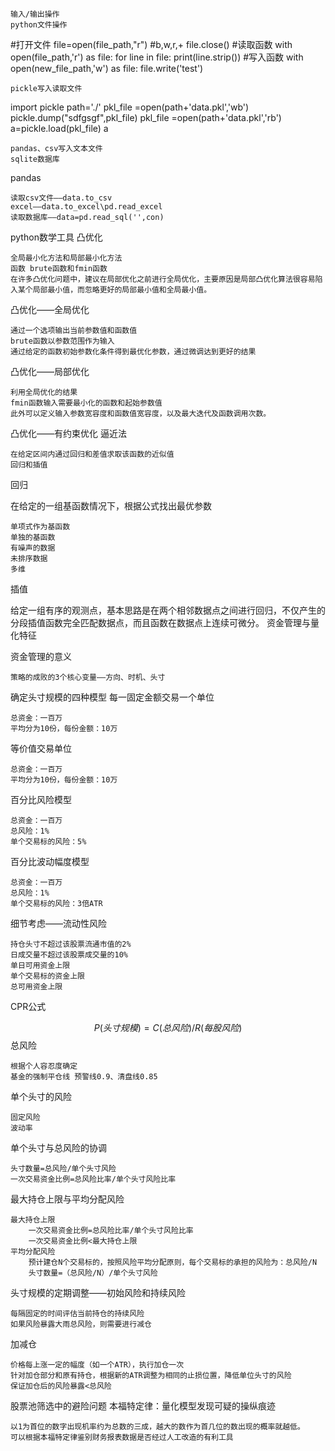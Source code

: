 

    输入/输出操作
    python文件操作

#打开文件
file=open(file_path,"r") #b,w,r,+
file.close()
#读取函数
with open(file_path,'r') as file:
	for line in file:
		print(line.strip())
#写入函数
with open(new_file_path,'w') as file:
	file.write('test')

    pickle写入读取文件

import pickle
path='./'
pkl_file =open(path+'data.pkl','wb')
pickle.dump("sdfgsgf",pkl_file)
pkl_file =open(path+'data.pkl','rb')
a=pickle.load(pkl_file)
a

    pandas、csv写入文本文件
    sqlite数据库

pandas

    读取csv文件——data.to_csv
    excel——data.to_excel\pd.read_excel
    读取数据库——data=pd.read_sql('',con)

python数学工具
凸优化

    全局最小化方法和局部最小化方法
    函数 brute函数和fmin函数
    在许多凸优化问题中，建议在局部优化之前进行全局优化，主要原因是局部凸优化算法很容易陷入某个局部最小值，而忽略更好的局部最小值和全局最小值。

凸优化——全局优化

    通过一个选项输出当前参数值和函数值
    brute函数以参数范围作为输入
    通过给定的函数初始参数化条件得到最优化参数，通过微调达到更好的结果

凸优化——局部优化

    利用全局优化的结果
    fmin函数输入需要最小化的函数和起始参数值
    此外可以定义输入参数宽容度和函数值宽容度，以及最大迭代及函数调用次数。

凸优化——有约束优化
逼近法

    在给定区间内通过回归和差值求取该函数的近似值
    回归和插值

回归

在给定的一组基函数情况下，根据公式找出最优参数

    单项式作为基函数
    单独的基函数
    有噪声的数据
    未排序数据
    多维

插值

给定一组有序的观测点，基本思路是在两个相邻数据点之间进行回归，不仅产生的分段插值函数完全匹配数据点，而且函数在数据点上连续可微分。
资金管理与量化特征

资金管理的意义

    策略的成败的3个核心变量——方向、时机、头寸

确定头寸规模的四种模型
每一固定金额交易一个单位

    总资金：一百万
    平均分为10份，每份金额：10万

等价值交易单位

    总资金：一百万
    平均分为10份，每份金额：10万

百分比风险模型

    总资金：一百万
    总风险：1%
    单个交易标的风险：5%

百分比波动幅度模型

    总资金：一百万
    总风险：1%
    单个交易标的风险：3倍ATR

细节考虑——流动性风险

    持仓头寸不超过该股票流通市值的2%
    日成交量不超过该股票成交量的10%
    单日可用资金上限
    单个交易标的资金上限
    总可用资金上限

CPR公式

$$P(头寸规模)=C(总风险)/R(每股风险)$$
总风险

    根据个人容忍度确定
    基金的强制平仓线 预警线0.9、清盘线0.85

单个头寸的风险

    固定风险
    波动率

单个头寸与总风险的协调

    头寸数量=总风险/单个头寸风险
    一次交易资金比例=总风险比率/单个头寸风险比率

最大持仓上限与平均分配风险

    最大持仓上限
        一次交易资金比例=总风险比率/单个头寸风险比率
        一次交易资金比例<最大持仓上限
    平均分配风险
        预计建仓N个交易标的，按照风险平均分配原则，每个交易标的承担的风险为：总风险/N
        头寸数量=（总风险/N）/单个头寸风险

头寸规模的定期调整——初始风险和持续风险

    每隔固定的时间评估当前持仓的持续风险
    如果风险暴露大雨总风险，则需要进行减仓

加减仓

    价格每上涨一定的幅度（如一个ATR），执行加仓一次
    针对加仓部分和原有持仓，根据新的ATR调整为相同的止损位置，降低单位头寸的风险
    保证加仓后的风险暴露<总风险

股票池筛选中的避险问题
本福特定律：量化模型发现可疑的操纵痕迹

    以1为首位的数字出现机率约为总数的三成，越大的数作为首几位的数出现的概率就越低。
    可以根据本福特定律鉴别财务报表数据是否经过人工改造的有利工具
